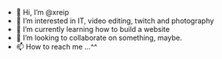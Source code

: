 - 👋 Hi, I’m @xreip
- 👀 I’m interested in IT, video editing, twitch and photography
- 🌱 I’m currently learning how to build a website
- 💞️ I’m looking to collaborate on something, maybe.
- 📫 How to reach me ...^^

<!---
xreip/xreip is a ✨ special ✨ repository because its `README.md` (this file) appears on your GitHub profile.
You can click the Preview link to take a look at your changes.
--->
